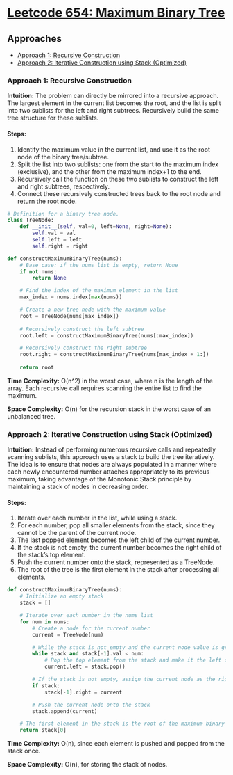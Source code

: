 # [Leetcode 654: Maximum Binary Tree](https://leetcode.com/problems/maximum-binary-tree/)

## Approaches
- [Approach 1: Recursive Construction](#approach-1-recursive-construction)
- [Approach 2: Iterative Construction using Stack (Optimized)](#approach-2-iterative-construction-using-stack-optimized)

### Approach 1: Recursive Construction

**Intuition:**
The problem can directly be mirrored into a recursive approach. The largest element in the current list becomes the root, and the list is split into two sublists for the left and right subtrees. Recursively build the same tree structure for these sublists.

#### Steps:
1. Identify the maximum value in the current list, and use it as the root node of the binary tree/subtree.
2. Split the list into two sublists: one from the start to the maximum index (exclusive), and the other from the maximum index+1 to the end.
3. Recursively call the function on these two sublists to construct the left and right subtrees, respectively.
4. Connect these recursively constructed trees back to the root node and return the root node.

```python
# Definition for a binary tree node.
class TreeNode:
    def __init__(self, val=0, left=None, right=None):
        self.val = val
        self.left = left
        self.right = right

def constructMaximumBinaryTree(nums):
    # Base case: if the nums list is empty, return None
    if not nums:
        return None

    # Find the index of the maximum element in the list
    max_index = nums.index(max(nums))

    # Create a new tree node with the maximum value
    root = TreeNode(nums[max_index])
    
    # Recursively construct the left subtree
    root.left = constructMaximumBinaryTree(nums[:max_index])

    # Recursively construct the right subtree
    root.right = constructMaximumBinaryTree(nums[max_index + 1:])
    
    return root
```

**Time Complexity:** O(n^2) in the worst case, where n is the length of the array. Each recursive call requires scanning the entire list to find the maximum.

**Space Complexity:** O(n) for the recursion stack in the worst case of an unbalanced tree.

### Approach 2: Iterative Construction using Stack (Optimized)

**Intuition:**
Instead of performing numerous recursive calls and repeatedly scanning sublists, this approach uses a stack to build the tree iteratively. The idea is to ensure that nodes are always populated in a manner where each newly encountered number attaches appropriately to its previous maximum, taking advantage of the Monotonic Stack principle by maintaining a stack of nodes in decreasing order.

#### Steps:
1. Iterate over each number in the list, while using a stack.
2. For each number, pop all smaller elements from the stack, since they cannot be the parent of the current node.
3. The last popped element becomes the left child of the current number.
4. If the stack is not empty, the current number becomes the right child of the stack’s top element.
5. Push the current number onto the stack, represented as a TreeNode.
6. The root of the tree is the first element in the stack after processing all elements.

```python
def constructMaximumBinaryTree(nums):
    # Initialize an empty stack
    stack = []

    # Iterate over each number in the nums list
    for num in nums:
        # Create a node for the current number
        current = TreeNode(num)

        # While the stack is not empty and the current node value is greater than the top of the stack
        while stack and stack[-1].val < num:
            # Pop the top element from the stack and make it the left child of the current node
            current.left = stack.pop()

        # If the stack is not empty, assign the current node as the right child of the top node in the stack
        if stack:
            stack[-1].right = current

        # Push the current node onto the stack
        stack.append(current)

    # The first element in the stack is the root of the maximum binary tree
    return stack[0]
```

**Time Complexity:** O(n), since each element is pushed and popped from the stack once.

**Space Complexity:** O(n), for storing the stack of nodes.

